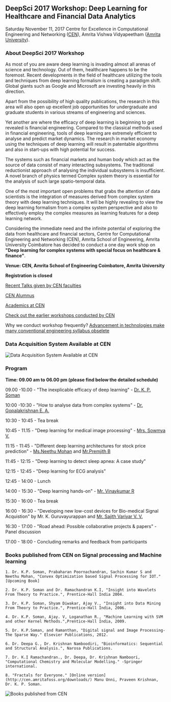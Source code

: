 ## DeepSci 2017 Workshop: Deep Learning for Healthcare and Financial Data Analytics

Saturday November 11, 2017
Centre for Excellence in Computational Engineering and Networking ([CEN](https://www.amrita.edu/center/computational-engineering-and-networking)),
Amrita Vishwa Vidyapeetham ([Amrita University](https://www.amrita.edu/)).

### About DeepSci 2017 Workshop

As most of you are aware deep learning is invading almost all arenas of science and technology. Out of them, healthcare happens to be the foremost. Recent developments in the field of healthcare utilizing the tools and techniques from deep learning formalism is creating a paradigm shift. Global giants such as Google and Microsoft are investing heavily in this direction.

Apart from the possibility of high quality publications, the research in this area will also open up excellent job opportunities for undergraduate and graduate students in various streams of engineering and sciences.

Yet another are where the efficacy of deep learning is beginning to get revealed is financial engineering. Compared to the classical methods used in financial engineering, tools of deep learning are extremely efficient to analyse and predict market dynamics. The research in market economy using the techniques of deep learning will result in patentable algorithms and also in start-ups with high potential for success.

The systems such as financial markets and human body which act as the source of data consist of many interacting subsystems. The traditional reductionist approach of analysing the individual subsystems is insufficient. A novel branch of physics termed Complex system theory is essential for the analysis of such large spatio-temporal data.

One of the most important open problems that grabs the attention of data scientists is the integration of measures derived from complex system theory with deep learning techniques. It will be highly revealing to view the deep learning formalism from a complex system perspective and also to effectively employ the complex measures as learning features for a deep learning network.

Considering the immediate need and the infinite potential of exploring the data from healthcare and financial sectors, Centre for Computational Engineering and Networking (CEN), Amrita School of Engineering, Amrita University Coimbatore has decided to conduct a one day work shop on **"Deep learning for complex systems with special focus on healthcare & finance"**.

**Venue: CEN, Amrita School of Engineering Coimbatore, Amrita University** 

**Registration is closed**

[Recent Talks given by CEN faculties](https://barathiganesh-hb.github.io/cen-talks/)

[CEN Alumnus](http://nlp.amrita.edu/students/index.html)

[Academics at CEN](http://nlp.amrita.edu/cenalumini/cen-alumini.html)

[Check out the earlier workshops conducted by CEN](https://barathiganesh-hb.github.io/cen-workshops/)

Why we conduct workshop frequently?
[Advancement in technologies make many conventional engineering syllabus obselete](https://github.com/BarathiGanesh-HB/cen-deepchem2017/blob/master/RIP.pdf)

### Data Acquisition System Available at CEN
![Data Acquisition System Available at CEN]({{"1.png"}})

### Program

**Time: 09.00 am to 06.00 pm (please find below the detailed schedule)**

09.00 -10.00 - "The inexplicable efficacy of deep learning" - [Dr. K. P. Soman](http://nlp.amrita.edu:8080/somankp/index.html)

10:00 -10:30 - "How to analyse data from complex systems" - [Dr. Gopalakrishnan E. A.](https://www.amrita.edu/faculty/ea-gopalakrishnan)

10:30 - 10:45 - Tea break

10:45 - 11.15 - "Deep learning for medical image processing" - [Mrs. Sowmya V.](https://www.amrita.edu/faculty/v-sowmya)

11:15 - 11:45 - "Different deep learning architectures for stock price prediction" - [Ms.Neethu Mohan](https://scholar.google.com/citations?user=B6zK9XYAAAAJ&hl=en&oi=ao) and [Mr.Premjith B](https://www.researchgate.net/profile/Premjith_B)

11:45 - 12:15 - "Deep learning to detect sleep apnea: A case study"

12:15 - 12:45 - "Deep learning for ECG analysis"

12:45 - 14:00 - Lunch

14:00 - 15:30 - "Deep learning hands-on" - [Mr. Vinaykumar R](https://sites.google.com/site/vinayakumarr77/)

15:30 - 16:00 - Tea break

16:00 - 16:30 - "Developing new low-cost devices for Bio-medical Signal Acquistion" by Mr. K. Guruvayurappan and [Mr. Sajith Variyar V. V.](https://www.amrita.edu/faculty/vv-sajithvariyar)

16:30 - 17:00 - "Road ahead: Possible collaborative projects & papers" - Panel discussion

17:00 - 18:00 - Concluding remarks and feedback from participants

### Books published from CEN on Signal processing and Machine learning

    1. Dr. K.P. Soman, Prabaharan Poornachandran, Sachin Kumar S and Neethu Mohan, "Convex Optimization based Signal Processing for IOT." [Upcoming Book]

    2. Dr. K.P. Soman and Dr. Ramachandran K.I, "Insight into Wavelets From Theory to Practice.", Prentice-Hall India 2004.

    3. Dr. K.P. Soman, Shyam Diwakar, Ajay V., "Insight into Data Mining From Theory to Practice.", Prentice-Hall India, 2006.

    4. Dr. K.P. Soman, Ajay. V, Loganathan R., "Machine Learning with SVM and other Kernel Methods.",Prentice-Hall India, 2009.

    5. Dr. K.P.Soman, and Ramanthan, "Digital signal and Image Processing-The Sparse Way." Elsevier Publications, 2012.

    6. Dr. Deepa G., Dr. Krishnan Namboodiri, "Bioinformatics: Sequential and Structural Analysis.", Narosa Publications.

    7. Dr. K.I Ramachandran., Dr. Deepa, Dr. Krishnan Namboori, "Computational Chemistry and Molecular Modelling." -Springer international.

    8. "Fractals for Everyone." [Online version](http://cen.amritafoss.org/downloads/) Manu Unni, Praveen Krishnan, Dr. K. P. Soman.

![Books published from CEN]({{"books.png"}})

